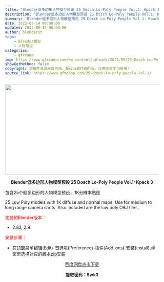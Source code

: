 ```yaml
---
title: "Blender低多边形人物模型预设 25 Dosch Lo-Poly People Vol.1: Kpack 3"
description: "Blender低多边形人物模型预设 25 Dosch Lo-Poly People Vol.1: Kpack 3 包含25个低多边形的人物模型预设，1K分辨率贴图 25 Low Poly models..."
summary: "Blender低多边形人物模型预设 25 Dosch Lo-Poly People Vol.1: Kpack 3 包含25个低多边形的人物模型预设，1K分辨率贴图 25 Low Poly models..."
date: 2022-09-14 00:00:00
updated: 2022-09-14 00:00:00
author: blenderit
tags: 
    - Blender模型
    - 人物预设
categories:
    - gfxcamp
img: https://www.gfxcamp.com/wp-content/uploads/2022/09/25-Dosch-Lo-Poly-People-Vol.1-Kpack-3.jpg
showGetMethod: false
copyright: 本插件资源来自网络，版权归原作者所有，仅供交流学习使用！
source_link: https://www.gfxcamp.com/25-dosch-lo-poly-people-vol-1/
---
```

<div><p><img decoding="async" class="aligncenter size-full wp-image-106892" src="https://www.gfxcamp.com/wp-content/uploads/2022/09/25-Dosch-Lo-Poly-People-Vol.1-Kpack-3.jpg" data-src="https://www.gfxcamp.com/wp-content/uploads/2022/09/25-Dosch-Lo-Poly-People-Vol.1-Kpack-3.jpg" alt="" width="590" height="295" data-srcset="https://www.gfxcamp.com/wp-content/uploads/2022/09/25-Dosch-Lo-Poly-People-Vol.1-Kpack-3.jpg 590w, https://www.gfxcamp.com/wp-content/uploads/2022/09/25-Dosch-Lo-Poly-People-Vol.1-Kpack-3-150x75.jpg 150w" data-sizes="(max-width: 590px) 100vw, 590px"></p><p style="text-align: center;"><strong>Blender低多边形人物模型预设 25 Dosch Lo-Poly People Vol.1: Kpack 3</strong></p><p>包含25个低多边形的人物模型预设，1K分辨率贴图</p><p>25 Low Poly models with 1K diffuse and normal maps. Use for medium to long range camera shots. Also included are the low poly OBJ files.</p><p style="text-align: left;"><span style="color: #ff0000;">支持的Blender版本：</span></p><ul>
<li style="text-align: left;">2.83, 2.9</li>
</ul><p style="text-align: left;"><span style="color: #ff0000;">安装步骤：</span></p><ul>
<li>在顶部菜单编辑(Edit)-首选项(Preference)-插件(Add-ons)-安装(Install),弹窗里选择对应的版本zip安装</li>
</ul><p style="text-align: center;"><a class="maxbutton-3 maxbutton maxbutton-baidu" target="_blank" rel="noopener" href="https://pan.baidu.com/s/1M71vf8HyiRawIo_uHL6Xbw?pwd=5wk3"><span class="mb-text">百度网盘点击下载</span></a></p><p style="text-align: center;"><strong>提取密码：5wk3</strong></p></div>
